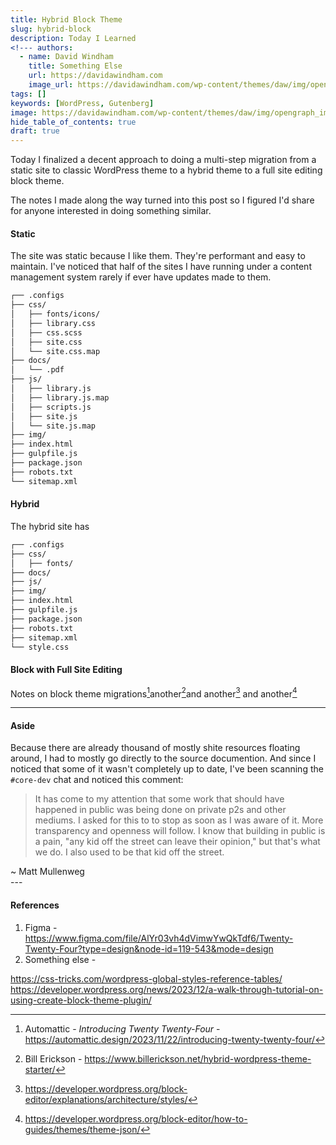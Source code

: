 ```yaml
---
title: Hybrid Block Theme
slug: hybrid-block
description: Today I Learned
<!--- authors:
  - name: David Windham
    title: Something Else
    url: https://davidawindham.com
    image_url: https://davidawindham.com/wp-content/themes/daw/img/opengraph_image.jpg -->
tags: []
keywords: [WordPress, Gutenberg]
image: https://davidawindham.com/wp-content/themes/daw/img/opengraph_image.jpg
hide_table_of_contents: true
draft: true
---
```


Today I finalized a decent approach to doing a multi-step migration from a static site to classic WordPress theme to a hybrid theme to a full site editing block theme. 

<!--truncate-->

The notes I made along the way turned into this post so I figured I'd share for anyone interested in doing something similar. 

#### Static

The site was static because I like them. They're performant and easy to maintain. I've noticed that half of the sites I have running under a content management system rarely if ever have updates made to them.

```sh
┌── .configs
├── css/
│   ├── fonts/icons/
│   ├── library.css
│   ├── css.scss
│   ├── site.css
│   └── site.css.map
├── docs/
│   └── .pdf
├── js/
│   ├── library.js
│   ├── library.js.map
│   ├── scripts.js
│   ├── site.js
│   └── site.js.map
├── img/
├── index.html
├── gulpfile.js
├── package.json
├── robots.txt
└── sitemap.xml

```


#### Hybrid

The hybrid site has

```sh
┌── .configs
├── css/
│   ├── fonts/
├── docs/
├── js/
├── img/
├── index.html
├── gulpfile.js
├── package.json
├── robots.txt
├── sitemap.xml
└── style.css

```


#### Block with Full Site Editing


Notes on block theme migrations[^1]another[^2]and another[^3] and another[^4]


---

#### Aside

Because there are already thousand of mostly shite resources floating around, I had to mostly go directly to the source documention. And since I noticed that some of it wasn't completely up to date, I've been scanning the `#core-dev` chat and noticed this comment: 

>It has come to my attention that some work that should have happened in public was being done on private p2s and other mediums. I asked for this to to stop as soon as I was aware of it. More transparency and openness will follow. I know that building in public is a pain, "any kid off the street can leave their opinion," but that's what we do. I also used to be that kid off the street.
<div style={{display: 'flex',  justifyContent:'end', alignItems:'center', marginBottom:'20px'}}> ~ Matt Mullenweg</div>
---

#### References

1. Figma - https://www.figma.com/file/AlYr03vh4dVimwYwQkTdf6/Twenty-Twenty-Four?type=design&node-id=119-543&mode=design
2. Something else - 

[^1]: Automattic - _Introducing Twenty Twenty-Four_ - https://automattic.design/2023/11/22/introducing-twenty-twenty-four/
[^2]: Bill Erickson - https://www.billerickson.net/hybrid-wordpress-theme-starter/
[^3]: https://developer.wordpress.org/block-editor/explanations/architecture/styles/
[^4]: https://developer.wordpress.org/block-editor/how-to-guides/themes/theme-json/

https://css-tricks.com/wordpress-global-styles-reference-tables/
https://developer.wordpress.org/news/2023/12/a-walk-through-tutorial-on-using-create-block-theme-plugin/

